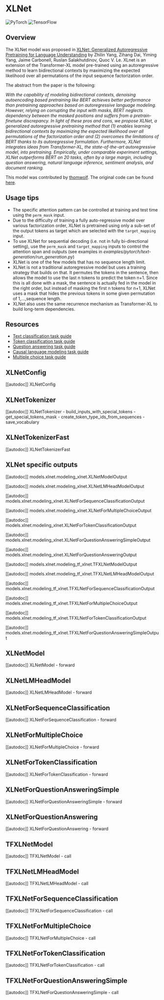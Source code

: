 <!--Copyright 2020 The HuggingFace Team. All rights reserved.

Licensed under the Apache License, Version 2.0 (the "License"); you may not use this file except in compliance with
the License. You may obtain a copy of the License at

http://www.apache.org/licenses/LICENSE-2.0

Unless required by applicable law or agreed to in writing, software distributed under the License is distributed on
an "AS IS" BASIS, WITHOUT WARRANTIES OR CONDITIONS OF ANY KIND, either express or implied. See the License for the
specific language governing permissions and limitations under the License.

⚠️ Note that this file is in Markdown but contain specific syntax for our doc-builder (similar to MDX) that may not be
rendered properly in your Markdown viewer.

-->

# XLNet

<div class="flex flex-wrap space-x-1">
<img alt="PyTorch" src="https://img.shields.io/badge/PyTorch-DE3412?style=flat&logo=pytorch&logoColor=white">
<img alt="TensorFlow" src="https://img.shields.io/badge/TensorFlow-FF6F00?style=flat&logo=tensorflow&logoColor=white">
</div>

## Overview

The XLNet model was proposed in [XLNet: Generalized Autoregressive Pretraining for Language Understanding](https://huggingface.co/papers/1906.08237) by Zhilin Yang, Zihang Dai, Yiming Yang, Jaime Carbonell, Ruslan Salakhutdinov,
Quoc V. Le. XLnet is an extension of the Transformer-XL model pre-trained using an autoregressive method to learn
bidirectional contexts by maximizing the expected likelihood over all permutations of the input sequence factorization
order.

The abstract from the paper is the following:

*With the capability of modeling bidirectional contexts, denoising autoencoding based pretraining like BERT achieves
better performance than pretraining approaches based on autoregressive language modeling. However, relying on
corrupting the input with masks, BERT neglects dependency between the masked positions and suffers from a
pretrain-finetune discrepancy. In light of these pros and cons, we propose XLNet, a generalized autoregressive
pretraining method that (1) enables learning bidirectional contexts by maximizing the expected likelihood over all
permutations of the factorization order and (2) overcomes the limitations of BERT thanks to its autoregressive
formulation. Furthermore, XLNet integrates ideas from Transformer-XL, the state-of-the-art autoregressive model, into
pretraining. Empirically, under comparable experiment settings, XLNet outperforms BERT on 20 tasks, often by a large
margin, including question answering, natural language inference, sentiment analysis, and document ranking.*

This model was contributed by [thomwolf](https://huggingface.co/thomwolf). The original code can be found [here](https://github.com/zihangdai/xlnet/).

## Usage tips

- The specific attention pattern can be controlled at training and test time using the `perm_mask` input.
- Due to the difficulty of training a fully auto-regressive model over various factorization order, XLNet is pretrained
  using only a sub-set of the output tokens as target which are selected with the `target_mapping` input.
- To use XLNet for sequential decoding (i.e. not in fully bi-directional setting), use the `perm_mask` and
  `target_mapping` inputs to control the attention span and outputs (see examples in
  *examples/pytorch/text-generation/run_generation.py*)
- XLNet is one of the few models that has no sequence length limit.
- XLNet is not a traditional autoregressive model but uses a training strategy that builds on that. It permutes the tokens in the sentence, then allows the model to use the last n tokens to predict the token n+1. Since this is all done with a mask, the sentence is actually fed in the model in the right order, but instead of masking the first n tokens for n+1, XLNet uses a mask that hides the previous tokens in some given permutation of 1,…,sequence length.
- XLNet also uses the same recurrence mechanism as Transformer-XL to build long-term dependencies.

## Resources

- [Text classification task guide](../tasks/sequence_classification)
- [Token classification task guide](../tasks/token_classification)
- [Question answering task guide](../tasks/question_answering)
- [Causal language modeling task guide](../tasks/language_modeling)
- [Multiple choice task guide](../tasks/multiple_choice)

## XLNetConfig

[[autodoc]] XLNetConfig

## XLNetTokenizer

[[autodoc]] XLNetTokenizer
    - build_inputs_with_special_tokens
    - get_special_tokens_mask
    - create_token_type_ids_from_sequences
    - save_vocabulary

## XLNetTokenizerFast

[[autodoc]] XLNetTokenizerFast

## XLNet specific outputs

[[autodoc]] models.xlnet.modeling_xlnet.XLNetModelOutput

[[autodoc]] models.xlnet.modeling_xlnet.XLNetLMHeadModelOutput

[[autodoc]] models.xlnet.modeling_xlnet.XLNetForSequenceClassificationOutput

[[autodoc]] models.xlnet.modeling_xlnet.XLNetForMultipleChoiceOutput

[[autodoc]] models.xlnet.modeling_xlnet.XLNetForTokenClassificationOutput

[[autodoc]] models.xlnet.modeling_xlnet.XLNetForQuestionAnsweringSimpleOutput

[[autodoc]] models.xlnet.modeling_xlnet.XLNetForQuestionAnsweringOutput

[[autodoc]] models.xlnet.modeling_tf_xlnet.TFXLNetModelOutput

[[autodoc]] models.xlnet.modeling_tf_xlnet.TFXLNetLMHeadModelOutput

[[autodoc]] models.xlnet.modeling_tf_xlnet.TFXLNetForSequenceClassificationOutput

[[autodoc]] models.xlnet.modeling_tf_xlnet.TFXLNetForMultipleChoiceOutput

[[autodoc]] models.xlnet.modeling_tf_xlnet.TFXLNetForTokenClassificationOutput

[[autodoc]] models.xlnet.modeling_tf_xlnet.TFXLNetForQuestionAnsweringSimpleOutput

<frameworkcontent>
<pt>

## XLNetModel

[[autodoc]] XLNetModel
    - forward

## XLNetLMHeadModel

[[autodoc]] XLNetLMHeadModel
    - forward

## XLNetForSequenceClassification

[[autodoc]] XLNetForSequenceClassification
    - forward

## XLNetForMultipleChoice

[[autodoc]] XLNetForMultipleChoice
    - forward

## XLNetForTokenClassification

[[autodoc]] XLNetForTokenClassification
    - forward

## XLNetForQuestionAnsweringSimple

[[autodoc]] XLNetForQuestionAnsweringSimple
    - forward

## XLNetForQuestionAnswering

[[autodoc]] XLNetForQuestionAnswering
    - forward

</pt>
<tf>

## TFXLNetModel

[[autodoc]] TFXLNetModel
    - call

## TFXLNetLMHeadModel

[[autodoc]] TFXLNetLMHeadModel
    - call

## TFXLNetForSequenceClassification

[[autodoc]] TFXLNetForSequenceClassification
    - call

## TFXLNetForMultipleChoice

[[autodoc]] TFXLNetForMultipleChoice
    - call

## TFXLNetForTokenClassification

[[autodoc]] TFXLNetForTokenClassification
    - call

## TFXLNetForQuestionAnsweringSimple

[[autodoc]] TFXLNetForQuestionAnsweringSimple
    - call

</tf>
</frameworkcontent>
